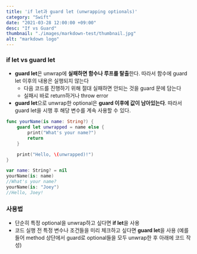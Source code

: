 ```yaml
---
title: 'if let과 guard let (unwrapping optionals)'
category: "Swift"
date: "2021-03-28 12:00:00 +09:00"
desc: "If vs Guard"
thumbnail: "./images/markdown-test/thumbnail.jpg"
alt: "markdown logo"
---
```


### if let vs guard let
- **guard let**은 unwrap에 **실패하면 함수나 루프를 탈출**한다. 따라서 함수에 guard let 이후의 내용은 실행되지 않는다
  - 다음 코드를 진행하기 위해 절대 실패하면 안되는 것을 guard 문에 담는다
  - 실패시 바로 return하거나 throw error
- **guard let**으로 unwrap한 optional은 **guard 이후에 값이 남아있는다**. 따라서 guard let을 시행 후 해당 변수를 계속 사용할 수 있다.

```swift
func yourName(is name: String?) {
    guard let unwrapped = name else {
        print("What's your name?")
        return
    }

    print("Hello, \(unwrapped)!")
}

var name: String? = nil
yourName(is: name)
//What's your name?
yourName(is: "Joey")
//Hello, Joey!
```

### 사용법
- 단순히 특정 optional을 unwrap하고 싶다면 **if let**을 사용
- 코드 실행 전 특정 변수나 조건들을 미리 체크하고 싶다면 **guard let**을 사용 (예를 들어 method 상단에서 guard로 optional들을 모두 unwrap한 후 아래에 코드 작성)
